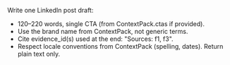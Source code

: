 
Write one LinkedIn post draft:
- 120–220 words, single CTA (from ContextPack.ctas if provided).
- Use the brand name from ContextPack, not generic terms.
- Cite evidence_id(s) used at the end: "Sources: f1, f3".
- Respect locale conventions from ContextPack (spelling, dates).
Return plain text only.
